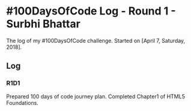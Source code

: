 # #100DaysOfCode Log - Round 1 - Surbhi Bhattar

The log of my #100DaysOfCode challenge. Started on [April 7, Saturday, 2018].

## Log

### R1D1 
Prepared 100 days of code journey plan. Completed Chapter1 of HTML5 Foundations.
